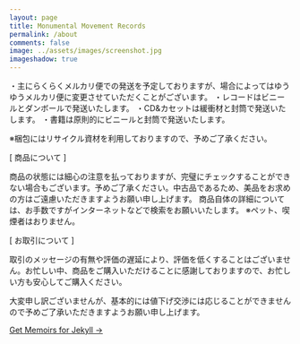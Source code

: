 ```yaml
---
layout: page
title: Monumental Movement Records
permalink: /about
comments: false
image: ../assets/images/screenshot.jpg
imageshadow: true
---
```


・主にらくらくメルカリ便での発送を予定しておりますが、場合によってはゆうゆうメルカリ便に変更させていただくことがございます。
・レコードはビニールとダンボールで発送いたします。
・CD&カセットは緩衝材と封筒で発送いたします。
・書籍は原則的にビニールと封筒で発送いたします。

※梱包にはリサイクル資材を利用しておりますので、予めご了承ください。


[ 商品について ]

商品の状態には細心の注意を払っておりますが、完璧にチェックすることができない場合もございます。予めご了承ください。中古品であるため、美品をお求めの方はご遠慮いただきますようお願い申し上げます。
商品自体の詳細については、お手数ですがインターネットなどで検索をお願いいたします。
※ペット、喫煙者はおりません。


[ お取引について ]

取引のメッセージの有無や評価の遅延により、評価を低くすることはございません。お忙しい中、商品をご購入いただけることに感謝しておりますので、お忙しい方も安心してご購入ください。

大変申し訳ございませんが、基本的には値下げ交渉には応じることができませんので予めご了承いただきますようお願い申し上げます。

 

<a target="_blank" href="https://jp.mercari.com/user/profile/937430248" class="btn btn-dark"> Get Memoirs for Jekyll &rarr;</a>

